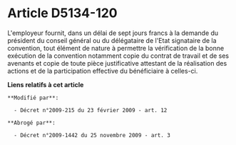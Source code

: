# Article D5134-120

L'employeur fournit, dans un délai de sept jours francs à la demande du président du conseil général ou du délégataire de
l'Etat signataire de la convention, tout élément de nature à permettre la vérification de la bonne exécution de la convention
notamment copie du contrat de travail et de ses avenants et copie de toute pièce justificative attestant de la réalisation
des actions et de la participation effective du bénéficiaire à celles-ci.

**Liens relatifs à cet article**

	**Modifié par**:

	  - Décret n°2009-215 du 23 février 2009 - art. 12

	**Abrogé par**:

	  - Décret n°2009-1442 du 25 novembre 2009 - art. 3
